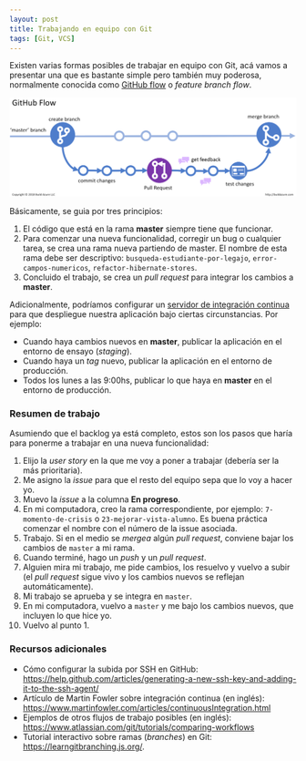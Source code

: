 ```yaml
---
layout: post
title: Trabajando en equipo con Git
tags: [Git, VCS]
---
```


Existen varias formas posibles de trabajar en equipo con Git, acá vamos a presentar una que es bastante simple pero también muy poderosa, normalmente conocida como [GitHub flow](https://guides.github.com/introduction/flow/) o _feature branch flow_.

![GitHub flow](/assets/img/posts/github-flow.png)

Básicamente, se guia por tres principios:
1. El código que está en la rama **master** siempre tiene que funcionar.
1. Para comenzar una nueva funcionalidad, corregir un bug o cualquier tarea, se crea una rama nueva partiendo de master. El nombre de esta rama debe ser descriptivo: `busqueda-estudiante-por-legajo`, `error-campos-numericos`, `refactor-hibernate-stores`.
1. Concluido el trabajo, se crea un _pull request_ para integrar los cambios a **master**.

Adicionalmente, podríamos configurar un [servidor de integración continua](https://es.wikipedia.org/wiki/Integraci%C3%B3n_continua) para que despliegue nuestra aplicación bajo ciertas circunstancias. Por ejemplo:

* Cuando haya cambios nuevos en **master**, publicar la aplicación en el entorno de ensayo (_staging_).
* Cuando haya un _tag_ nuevo, publicar la aplicación en el entorno de producción.
* Todos los lunes a las 9:00hs, publicar lo que haya en **master** en el entorno de producción.


### Resumen de trabajo

Asumiendo que el backlog ya está completo, estos son los pasos que haría para ponerme a trabajar en una nueva funcionalidad:

1. Elijo la _user story_ en la que me voy a poner a trabajar (debería ser la más prioritaria).
1. Me asigno la _issue_ para que el resto del equipo sepa que lo voy a hacer yo.
1. Muevo la _issue_ a la columna **En progreso**.
1. En mi computadora, creo la rama correspondiente, por ejemplo: `7-momento-de-crisis` o `23-mejorar-vista-alumno`. Es buena práctica comenzar el nombre con el número de la issue asociada.
1. Trabajo. Si en el medio se _mergea_ algún _pull request_, conviene bajar los cambios de `master` a mi rama.
1. Cuando terminé, hago un _push_ y un _pull request_.
1. Alguien mira mi trabajo, me pide cambios, los resuelvo y vuelvo a subir (el _pull request_ sigue vivo y los cambios nuevos se reflejan automáticamente).
1. Mi trabajo se aprueba y se integra en `master`.
1. En mi computadora, vuelvo a `master` y me bajo los cambios nuevos, que incluyen lo que hice yo.
1. Vuelvo al punto 1.

### Recursos adicionales

* Cómo configurar la subida por SSH en GitHub: <https://help.github.com/articles/generating-a-new-ssh-key-and-adding-it-to-the-ssh-agent/>
* Artículo de Martin Fowler sobre integración continua (en inglés): <https://www.martinfowler.com/articles/continuousIntegration.html>
* Ejemplos de otros flujos de trabajo posibles (en inglés): <https://www.atlassian.com/git/tutorials/comparing-workflows>
* Tutorial interactivo sobre ramas (_branches_) en Git: <https://learngitbranching.js.org/>.
